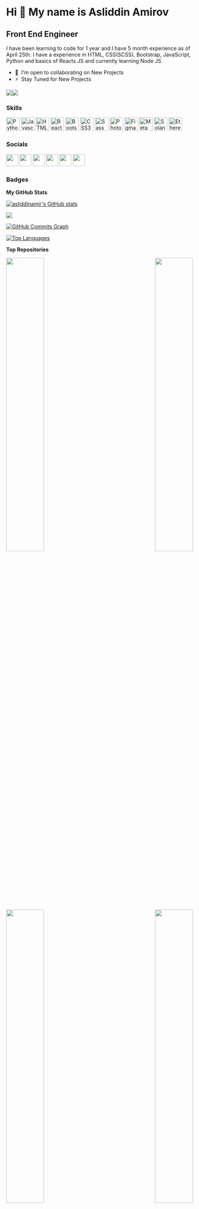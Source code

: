 Hi 👋 My name is Asliddin Amirov
================================

Front End Engineer
---------------------------

I have been learning to code for 1 year and I have 5 month experience as of April 25th. I have a experience in HTML, CSS(SCSS), Bootstrap, JavaScript, Python and basics of Reacts JS and currently learning Node JS

* 🤝  I'm open to collaborating on New Projects
* ⚡  Stay Tuned for New Projects

<a href="https://www.twitter.com/asliddin_amirov" target="_blank" rel="noreferrer"><img
src="https://img.shields.io/twitter/follow/asliddin_amirov?logo=twitter&style=for-the-badge&color=0891b2&labelColor=0f172a"
/></a><a href="https://www.github.com/asliddinamir" target="_blank" rel="noreferrer"><img
src="https://img.shields.io/github/followers/asliddinamir?logo=github&style=for-the-badge&color=0891b2&labelColor=0f172a" /></a>

### Skills

<p align="left">
<a href="https://www.python.org/" target="_blank" rel="noreferrer"><img src="https://raw.githubusercontent.com/danielcranney/readme-generator/main/public/icons/skills/python-colored.svg" width="36" height="36" alt="Python" /></a>
<a href="https://developer.mozilla.org/en-US/docs/Web/JavaScript" target="_blank" rel="noreferrer"><img src="https://raw.githubusercontent.com/danielcranney/readme-generator/main/public/icons/skills/javascript-colored.svg" width="36" height="36" alt="Javascript" /></a>
<a href="https://developer.mozilla.org/en-US/docs/Glossary/HTML5" target="_blank" rel="noreferrer"><img src="https://raw.githubusercontent.com/danielcranney/readme-generator/main/public/icons/skills/html5-colored.svg" width="36" height="36" alt="HTML5" /></a>
<a href="https://reactjs.org/" target="_blank" rel="noreferrer"><img src="https://raw.githubusercontent.com/danielcranney/readme-generator/main/public/icons/skills/react-colored.svg" width="36" height="36" alt="React" /></a>
<a href="https://getbootstrap.com/" target="_blank" rel="noreferrer"><img src="https://raw.githubusercontent.com/danielcranney/readme-generator/main/public/icons/skills/bootstrap-colored.svg" width="36" height="36" alt="Bootstrap" /></a>
<a href="https://www.w3.org/TR/CSS/#css" target="_blank" rel="noreferrer"><img src="https://raw.githubusercontent.com/danielcranney/readme-generator/main/public/icons/skills/css3-colored.svg" width="36" height="36" alt="CSS3" /></a>
<a href="https://sass-lang.com/" target="_blank" rel="noreferrer"><img src="https://raw.githubusercontent.com/danielcranney/readme-generator/main/public/icons/skills/sass-colored.svg" width="36" height="36" alt="Sass" /></a>
<a href="https://www.adobe.com/uk/products/photoshop.html" target="_blank" rel="noreferrer"><img src="https://raw.githubusercontent.com/danielcranney/readme-generator/main/public/icons/skills/photoshop-colored.svg" width="36" height="36" alt="Photoshop" /></a>
<a href="https://www.figma.com/" target="_blank" rel="noreferrer"><img src="https://raw.githubusercontent.com/danielcranney/readme-generator/main/public/icons/skills/figma-colored.svg" width="36" height="36" alt="Figma" /></a>
<a href="https://metamask.io/" target="_blank" rel="noreferrer"><img src="https://raw.githubusercontent.com/danielcranney/readme-generator/main/public/icons/skills/metamask-colored.svg" width="36" height="36" alt="MetaMask" /></a>
<a href="https://solana.com/" target="_blank" rel="noreferrer"><img src="https://raw.githubusercontent.com/danielcranney/readme-generator/main/public/icons/skills/solana-colored.svg" width="36" height="36" alt="Solana" /></a>
<a href="https://ethereum.org/en/" target="_blank" rel="noreferrer"><img src="https://raw.githubusercontent.com/danielcranney/readme-generator/main/public/icons/skills/ethereum-colored.svg" width="36" height="36" alt="Ethereum" /></a>
</p>


### Socials

<p align="left"> <a href="https://www.codepen.io/asliddinamir" target="_blank" rel="noreferrer"><img src="https://raw.githubusercontent.com/danielcranney/readme-generator/main/public/icons/socials/codepen.svg" width="32" height="32" /></a> <a href="https://www.facebook.com/asliddin.amirov.75" target="_blank" rel="noreferrer"><img src="https://raw.githubusercontent.com/danielcranney/readme-generator/main/public/icons/socials/facebook.svg" width="32" height="32" /></a> <a href="https://www.github.com/asliddinamir" target="_blank" rel="noreferrer"><img src="https://raw.githubusercontent.com/danielcranney/readme-generator/main/public/icons/socials/github.svg" width="32" height="32" /></a> <a href="http://www.instagram.com/amirov_.a" target="_blank" rel="noreferrer"><img src="https://raw.githubusercontent.com/danielcranney/readme-generator/main/public/icons/socials/instagram.svg" width="32" height="32" /></a> <a href="https://www.linkedin.com/in/asliddin-amirov-02a359219" target="_blank" rel="noreferrer"><img src="https://raw.githubusercontent.com/danielcranney/readme-generator/main/public/icons/socials/linkedin.svg" width="32" height="32" /></a> <a href="https://www.twitter.com/asliddin_amirov" target="_blank" rel="noreferrer"><img src="https://raw.githubusercontent.com/danielcranney/readme-generator/main/public/icons/socials/twitter.svg" width="32" height="32" /></a></p>

### Badges

<b>My GitHub Stats</b>

<a href="http://www.github.com/asliddinamir"><img src="https://github-readme-stats.vercel.app/api?username=asliddinamir&show_icons=true&hide=&count_private=true&title_color=ffffff&text_color=ffffff&icon_color=0891b2&bg_color=0f172a&hide_border=true&show_icons=true" alt="asliddinamir's GitHub stats" /></a>

<a href="http://www.github.com/asliddinamir"><img src="https://github-readme-streak-stats.herokuapp.com/?user=asliddinamir&stroke=ffffff&background=0f172a&ring=ffffff&fire=ffffff&currStreakNum=ffffff&currStreakLabel=ffffff&sideNums=ffffff&sideLabels=ffffff&dates=ffffff&hide_border=true" /></a>

<a href="http://www.github.com/asliddinamir"><img src="https://activity-graph.herokuapp.com/graph?username=asliddinamir&bg_color=0f172a&color=ffffff&line=0891b2&point=ffffff&area_color=0f172a&area=true&hide_border=true&custom_title=GitHub%20Commits%20Graph" alt="GitHub Commits Graph" /></a>

<a href="https://github.com/asliddinamir" align="left"><img src="https://github-readme-stats.vercel.app/api/top-langs/?username=asliddinamir&langs_count=10&title_color=ffffff&text_color=ffffff&icon_color=0891b2&bg_color=0f172a&hide_border=true&locale=en&custom_title=Top%20%Languages" alt="Top Languages" /></a>

<b>Top Repositories</b>

<div width="100%" align="center"><a href="https://github.com/asliddinamir/portfolio_themes" align="left"><img align="left" width="45%" src="https://github-readme-stats.vercel.app/api/pin/?username=asliddinamir&repo=portfolio_themes&title_color=ffffff&text_color=ffffff&icon_color=0891b2&bg_color=0f172a&hide_border=true&locale=en" /></a><a href="https://github.com/asliddinamir/portfolio_theme" align="right"><img align="right" width="45%" src="https://github-readme-stats.vercel.app/api/pin/?username=asliddinamir&repo=portfolio_theme&title_color=ffffff&text_color=ffffff&icon_color=0891b2&bg_color=0f172a&hide_border=true&locale=en" /></a></div><br /><br /><br /><br /><br /><br /><br />

<br /><br /><br /><br /><br />

<div width="100%" align="center"><a href="https://github.com/asliddinamir/calculator" align="left"><img align="left" width="45%" src="https://github-readme-stats.vercel.app/api/pin/?username=asliddinamir&repo=calculator&title_color=ffffff&text_color=ffffff&icon_color=0891b2&bg_color=0f172a&hide_border=true&locale=en" /></a><a href="https://github.com/asliddinamir/asliddinamir.github.io" align="right"><img align="right" width="45%" src="https://github-readme-stats.vercel.app/api/pin/?username=asliddinamir&repo=asliddinamir.github.io&title_color=ffffff&text_color=ffffff&icon_color=0891b2&bg_color=0f172a&hide_border=true&locale=en" /></a></div>

